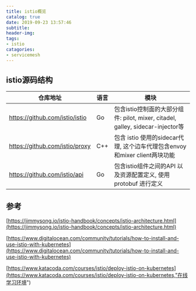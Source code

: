 ```yaml
---
title: istio概览
catalog: true
date: 2019-09-23 13:57:46
subtitle:
header-img:
tags:
- istio
catagories:
- servicemesh
---
```


## istio源码结构
|仓库地址|语言|模块|
|---|---|---|
|https://github.com/istio/istio|Go|包含istio控制面的大部分组件: pilot, mixer, citadel, galley, sidecar-injector等|
|https://github.com/istio/proxy|C++|包含 istio 使用的sidecar代理, 这个边车代理包含envoy和mixer client两块功能|
|https://github.com/istio/api|Go|包含istio组件之间的API 以及资源配置定义, 使用 protobuf 进行定义|


## 参考

[https://jimmysong.io/istio-handbook/concepts/istio-architecture.html](https://jimmysong.io/istio-handbook/concepts/istio-architecture.html)

[https://www.digitalocean.com/community/tutorials/how-to-install-and-use-istio-with-kubernetes](https://www.digitalocean.com/community/tutorials/how-to-install-and-use-istio-with-kubernetes)

[https://www.katacoda.com/courses/istio/deploy-istio-on-kubernetes](https://www.katacoda.com/courses/istio/deploy-istio-on-kubernetes,"在线学习环境")
